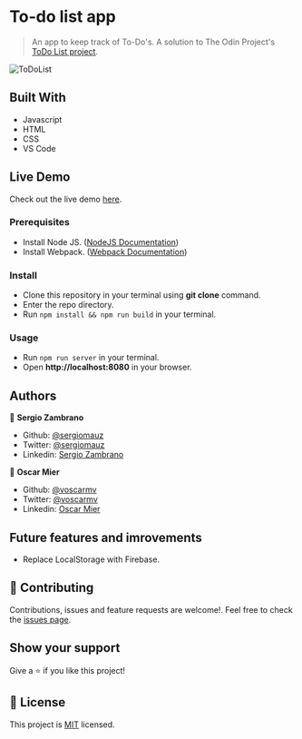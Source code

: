 # To-do list app

> An app to keep track of To-Do's. A solution to The Odin Project's [ToDo List project](https://www.theodinproject.com/courses/javascript/lessons/todo-list).

![ToDoList](https://user-images.githubusercontent.com/36812672/89224394-072a8e80-d59e-11ea-9655-5c07df741168.png)


## Built With

- Javascript
- HTML
- CSS
- VS Code

## Live Demo

Check out the live demo [here](https://rawcdn.githack.com/voscarmv/todo-list/8106b96b2cbc96b79fd7e5a4885e373f3b8dc415/dist/index.html).

### Prerequisites
- Install Node JS. ([NodeJS Documentation](https://nodejs.org/en/docs/)) 
- Install Webpack. ([Webpack Documentation](https://webpack.js.org/guides/installation/)) 

### Install
- Clone this repository in your terminal using **git clone** command.
- Enter the repo directory.
- Run `npm install && npm run build` in your terminal.

### Usage
- Run `npm run server` in your terminal.
- Open **http://localhost:8080** in your browser.

## Authors

👤 **Sergio Zambrano**

- Github: [@sergiomauz](https://github.com/sergiomauz)
- Twitter: [@sergiomauz](https://twitter.com/sergiomauz)
- Linkedin: [Sergio Zambrano](https://www.linkedin.com/in/sergiomauz/)

👤 **Oscar Mier**

- Github: [@voscarmv](https://github.com/voscarmv)
- Twitter: [@voscarmv](https://twitter.com/voscarmv)
- Linkedin: [Oscar Mier](https://www.linkedin.com/in/oscar-mier-072984196/) 

## Future features and imrovements

- Replace LocalStorage with Firebase.

## 🤝 Contributing

Contributions, issues and feature requests are welcome!. Feel free to check the [issues page](../../issues/).

## Show your support

Give a ⭐️ if you like this project!

## 📝 License

This project is [MIT](LICENSE) licensed.
